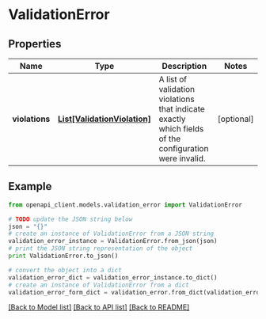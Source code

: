 # ValidationError


## Properties

Name | Type | Description | Notes
------------ | ------------- | ------------- | -------------
**violations** | [**List[ValidationViolation]**](ValidationViolation.md) | A list of validation violations that indicate exactly which fields of the configuration were invalid. | [optional] 

## Example

```python
from openapi_client.models.validation_error import ValidationError

# TODO update the JSON string below
json = "{}"
# create an instance of ValidationError from a JSON string
validation_error_instance = ValidationError.from_json(json)
# print the JSON string representation of the object
print ValidationError.to_json()

# convert the object into a dict
validation_error_dict = validation_error_instance.to_dict()
# create an instance of ValidationError from a dict
validation_error_form_dict = validation_error.from_dict(validation_error_dict)
```
[[Back to Model list]](../README.md#documentation-for-models) [[Back to API list]](../README.md#documentation-for-api-endpoints) [[Back to README]](../README.md)


